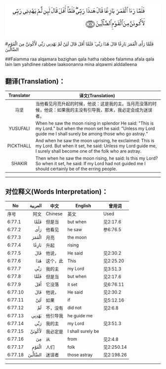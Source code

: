 ![006:077](images/006_077.gif)

#فَلَمَّا رَأَى الْقَمَرَ بَازِغًا قَالَ هَٰذَا رَبِّي ۖ فَلَمَّا أَفَلَ قَالَ لَئِنْ لَمْ يَهْدِنِي رَبِّي لَأَكُونَنَّ مِنَ الْقَوْمِ الضَّالِّينَ 

##Falamma raa alqamara bazighan qala hatha rabbee falamma afala qala lain lam yahdinee rabbee laakoonanna mina alqawmi alddalleena 

## 翻译(Translation)：

| Translator | 译文(Translation)                                            |
| :--------: | ------------------------------------------------------------ |
|    马坚    | 当他看见月亮升起的时候，他说：这是我的主。当月亮没落的时候，他说：如果我的主没有引导我，那末，我必定会成为迷误者。 |
|  YUSUFALI  | When he saw the moon rising in splendor He said: "This is my Lord." but when the moon set he said: "Unless my Lord guide me I shall surely be among those who go astray." |
| PICKTHALL  | And when he saw the moon uprising, he exclaimed: This is my Lord. But when it set, he said: Unless my Lord guide me, I surely shall become one of the folk who are astray. |
|   SHAKIR   | Then when he saw the moon rising, he said: Is this my Lord? So when it set, he said: If my Lord had not guided me I should certainly be of the erring people. |

---

## 对位释义(Words Interpretation)：

| No   | العربية | 中文    | English | 曾用词 |
| ---- | ------: | ------- | ------- | ------ |
| 序号 |    阿文 | Chinese | 英文    | Used   |
| 6:77.1  | فَلَمَّا    | 但是当   | but when          | 见2:17.6   |
| 6:77.2  | رَأَى     | 他看见   | he saw            | 参6:76.5   |
| 6:77.3  | الْقَمَرَ   | 月亮     | the moon          |            |
| 6:77.4  | بَازِغًا   | 升起     | rising            |            |
| 6:77.5  | قَالَ     | 他说，   | He said           | 见2:30.2   |
| 6:77.6  | هَٰذَا     | 这个，此 | This              | 见2:25.20  |
| 6:77.7  | رَبِّي     | 我的主   | my Lord           | 见3:51.3   |
| 6:77.8  | فَلَمَّا    | 但是当   | but when          | 见2:17.6   |
| 6:77.9  | أَفَلَ     | 它没落   | it set            | 见6:76.11  |
| 6:77.10 | قَالَ     | 他说，   | He said           | 见2:30.2   |
| 6:77.11 | لَئِنْ     | 如果     | if                | 见5:12.16  |
| 6:77.12 | لَمْ      | 不，没有 | did not           | 见2:6.8    |
| 6:77.13 | يَهْدِنِي   | 他引导我 | he guide me       |            |
| 6:77.14 | رَبِّي     | 我的主   | my Lord           | 见3:51.3   |
| 6:77.15 | لَأَكُونَنَّ  | 我必定是 | I shall surely be |            |
| 6:77.16 | مِنَ      | 从       | from              | 见2:4.8    |
| 6:77.17 | الْقَوْمِ   | 人们     | folk              | 见2:250.14 |
| 6:77.18 | الضَّالِّينَ | 迷误者   | those astray      | 见2:198.26 |

---

